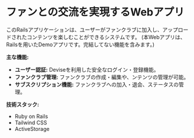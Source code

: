 # ファンとの交流を実現するWebアプリ

このRailsアプリケーションは、ユーザーがファンクラブに加入し、アップロードされたコンテンツを楽しむことができるシステムです。
(本Webアプリは、Railsを用いたDemoアプリです。完結してない機能を含みます。)

**主な機能:**  
- **ユーザー認証:** Deviseを利用した安全なログイン・登録機能。  
- **ファンクラブ管理:** ファンクラブの作成・編集や、ンテンツの管理が可能。  
- **サブスクリプション機能:** ファンクラブへの加入・退会、ステータスの管理。  

**技術スタック:**  
- Ruby on Rails
- Tailwind CSS
- ActiveStorage